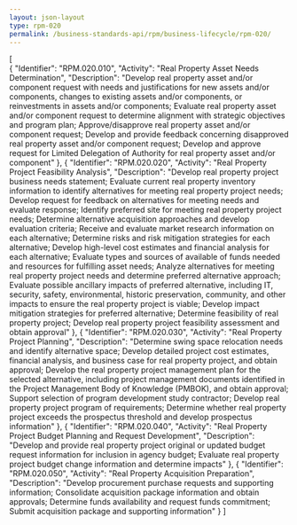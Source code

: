 ```yaml
---
layout: json-layout
type: rpm-020
permalink: /business-standards-api/rpm/business-lifecycle/rpm-020/
---
```

[  
  {
    "Identifier": "RPM.020.010",
    "Activity": "Real Property Asset Needs Determination",
    "Description": "Develop real property asset and/or component request with needs and justifications for new assets and/or components, changes to existing assets and/or components, or reinvestments in assets and/or components; Evaluate real property asset and/or component request to determine alignment with strategic objectives and program plan; Approve/disapprove real property asset and/or component request; Develop and provide feedback concerning disapproved real property asset and/or component request; Develop and approve request for Limited Delegation of Authority for real property asset and/or component"
  },
  {
    "Identifier": "RPM.020.020",
    "Activity": "Real Property Project Feasibility Analysis",
    "Description": "Develop real property project business needs statement; Evaluate current real property inventory information to identify alternatives for meeting real property project needs; Develop request for feedback on alternatives for meeting needs and evaluate response; Identify preferred site for meeting real property project needs; Determine alternative acquisition approaches and develop evaluation criteria; Receive and evaluate market research information on each alternative; Determine risks and risk mitigation strategies for each alternative; Develop high-level cost estimates and financial analysis for each alternative; Evaluate types and sources of available of funds needed and resources for fulfilling asset needs; Analyze alternatives for meeting real property project needs and determine preferred alternative approach; Evaluate possible ancillary impacts of preferred alternative, including IT, security, safety, environmental, historic preservation, community, and other impacts to ensure the real property project is viable; Develop impact mitigation strategies for preferred alternative; Determine feasibility of real property project; Develop real property project feasibility assessment and obtain approval"
  },
  {
    "Identifier": "RPM.020.030",
    "Activity": "Real Property Project Planning",
    "Description": "Determine swing space relocation needs and identify alternative space; Develop detailed project cost estimates, financial analysis, and business case for real property project, and obtain approval; Develop the real property project management plan for the selected alternative, including project management documents identified in the Project Management Body of Knowledge (PMBOK), and obtain approval; Support selection of program development study contractor; Develop real property project program of requirements; Determine whether real property project exceeds the prospectus threshold and develop prospectus information"
  },
  {
    "Identifier": "RPM.020.040",
    "Activity": "Real Property Project Budget Planning and Request Development",
    "Description": "Develop and provide real property project original or updated budget request information for inclusion in agency budget; Evaluate real property project budget change information and determine impacts"
  },
  {
    "Identifier": "RPM.020.050",
    "Activity": "Real Property Acquisition Preparation",
    "Description": "Develop procurement purchase requests and supporting information; Consolidate acquisition package information and obtain approvals; Determine funds availability and request funds commitment; Submit acquisition package and supporting information"
  }
]
